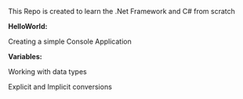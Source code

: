 This Repo is created to learn the .Net Framework and C# from scratch

**HelloWorld:**

Creating a simple Console Application
	
**Variables:**

Working with data types

Explicit and Implicit conversions
